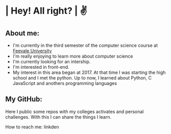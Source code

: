 # | Hey! All right? | ✌️
## About me:
- I'm currently in the third semester of the computer science course at <a href="https://www.feevale.br/graduacao/ciencia-da-computacao/estrutura-curricular">Feevale University</a>
- I'm really enjoying to learn more about computer science
- I'm currently looking for an intership. 
- I'm interested in front-end.
- My interest in this area began at 2017. At that time I was starting the high school and I met the python. Up to now, I learned about Python, C JavaScript and anothers programming languages

## My GitHub:
Here I public some repos with my colleges activates and personal challenges. With this I can share the things I learn. 


How to reach me: linkden
<!--
### Aqui você encontra:
<p>
<a href="https://github.com/BEp0/Algoritmos-em-C" target="_self"><img src="https://img.shields.io/badge/C%20-%23F7DF1E.svg?&style=for-the-badge&color=purple&style=border-radios=2px" /></a>
<a href="https://github.com/BEp0/Estudos_de_Python" target="_self"><img src="https://img.shields.io/badge/Python%20-%23F7DF1E.svg?&style=for-the-badge&color=blue&style=border-radios=2px" /></a>
<a href="https://github.com/BEp0/Estudos_Web" target="_self"><img src="https://img.shields.io/badge/HTML%20-%23F7DF1E.svg?&style=for-the-badge&color=E34F26&style=border-radios=2px"/></a>
<a href="https://github.com/BEp0/Estudos_Web" target="_self"><img src="https://img.shields.io/badge/CSS%20-%23F7DF1E.svg?&style=for-the-badge&color=5BA8EE&style=border-radios=2px"/></a>
<a href="https://github.com/BEp0/Estudos_Web" target="_self"><img src="https://img.shields.io/badge/JavaScript%20-%23F7DF1E.svg?&style=for-the-badge&color=F7DF1E&style=border-radios=2px"/></a>
</p>


**BEp0/BEp0** is a ✨ _special_ ✨ repository because its `README.md` (this file) appears on your GitHub profile.

Here are some ideas to get you started:

- 🔭 I’m currently working on ...
- 🌱 I’m currently learning ...
- 👯 I’m looking to collaborate on ...
- 🤔 I’m looking for help with ...
- 💬 Ask me about ...
- 📫 How to reach me: linkden
-->
